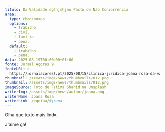 ```yaml
---
titulo: Da Validade dghhjmhjmo Pacto de Não Concorrência
area:
  type: checkboxes
  options:
    - trabalho
    - civil
    - familia
    - penal
  default:
    - trabalho
    - penal
data: 2025-08-19T00:00:00+01:00
fonte: Jornal Açores 9
fonteURL: >-
  https://jornalacores9.pt/2025/08/15/clinica-juridica-joana-rosa-da-validade-do-pacto-de-nao-concorrencia/
thumbnail: /assets/imgs/news/thumbnails/012.png
thumbnail: /assets/imgs/news/thumbnails/012.png
imageSource: Foto de Fatima Shahid na Unsplash
writerImg: /assets/imgs/news/author/joana.png
writerName: Joana Rosa
writerLink: /equipa/#joana
---
```

Olha que texto mais lindo.

J'aime ça!
